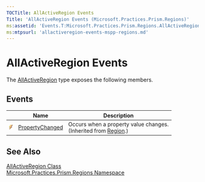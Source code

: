 ```yaml
---
TOCTitle: AllActiveRegion Events
Title: 'AllActiveRegion Events (Microsoft.Practices.Prism.Regions)'
ms:assetid: 'Events.T:Microsoft.Practices.Prism.Regions.AllActiveRegion'
ms:mtpsurl: 'allactiveregion-events-mspp-regions.md'
---
```


# AllActiveRegion Events

The [AllActiveRegion](/patterns-practices/reference/allactiveregion-class-mspp-regions) type exposes the following members.

## Events

<table>

<thead>
<tr class="header">
<th> </th>
<th>Name</th>
<th>Description</th>
</tr>
</thead>
<tbody>
<tr class="odd">
<td><img src="/patterns-practices/reference/images/pubevent.gif" alt="Public event"/></td>
<td><a href="/patterns-practices/reference/region-propertychanged-event-mspp-regions" data-raw-source="[PropertyChanged](/patterns-practices/reference/region-propertychanged-event-mspp-regions)">PropertyChanged</a></td>
<td><div class="summary">
Occurs when a property value changes.
</div>
(Inherited from <a href="/patterns-practices/reference/region-class-mspp-regions" data-raw-source="[Region](/patterns-practices/reference/region-class-mspp-regions)">Region</a>.)</td>
</tr>
</tbody>
</table>

## See Also

[AllActiveRegion Class](/patterns-practices/reference/allactiveregion-class-mspp-regions)  
[Microsoft.Practices.Prism.Regions Namespace](/patterns-practices/reference/mspp-regions-namespace)